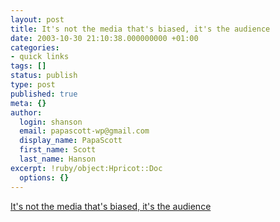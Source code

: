```yaml
---
layout: post
title: It's not the media that's biased, it's the audience
date: 2003-10-30 21:10:38.000000000 +01:00
categories:
- quick links
tags: []
status: publish
type: post
published: true
meta: {}
author:
  login: shanson
  email: papascott-wp@gmail.com
  display_name: PapaScott
  first_name: Scott
  last_name: Hanson
excerpt: !ruby/object:Hpricot::Doc
  options: {}
---
```

<p><a title="Give the... people... what they... want!" href="http://www.buzzmachine.com/archives/2003_10.html#004971">It's not the media that's biased, it's the audience</a></p>
